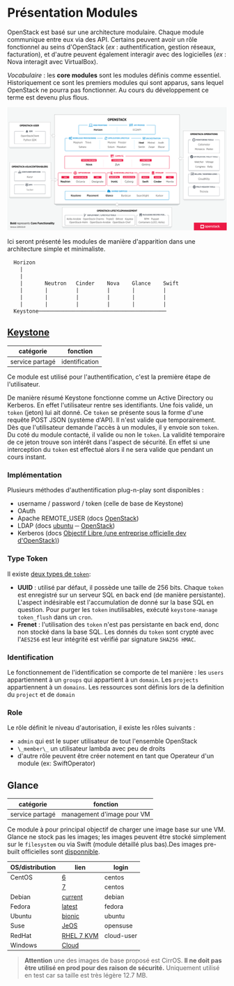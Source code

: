 # Présentation Modules

OpenStack est basé sur une architecture modulaire. Chaque module communique entre eux via des API. Certains peuvent avoir un rôle fonctionnel au seins d'OpenStack (_ex_ : authentification, gestion réseaux, facturation), et d'autre peuvent également interagir avec des logicielles (_ex_ : Nova interagit avec VirtualBox).

_Vocabulaire_ : les **core modules** sont les modules définis comme essentiel. Historiquement ce sont les premiers modules qui sont apparus, sans lequel OpenStack ne pourra pas fonctionner. Au cours du développement ce terme est devenu plus flous.

[//]: <> (src image : https://www.openstack.org/software/)
![title](../../annexe/assets/modules.svg)

Ici seront présenté les modules de manière d'apparition dans une architecture simple et minimaliste.

```
  Horizon
    |
    |
    |       Neutron   Cinder    Nova    Glance    Swift
    |       |         |         |       |         |
    |       |         |         |       |         |
    |       |         |         |       |         |
  Keystone─────────────────────────────────────────
```

## [Keystone](https://docs.openstack.org/keystone/latest/getting-started/architecture.html)
|catégorie  		|fonction							|
|---				|---								|
|service partagé	|identification						|

Ce module est utilisé pour l'authentification, c'est la première étape de l'utilisateur.

De manière résumé Keystone fonctionne comme un Active Directory ou Kerberos. En effet l'utilisateur rentre ses identifiants. Une fois validé, un `token` (jeton) lui ait donné. Ce `token` se présente sous la forme d'une requête POST JSON (système d'API). Il n'est valide que temporairement. Dès que l'utilisateur demande l'accès à un modules, il y envoie son `token`. Du coté du module contacté, il valide ou non le `token`. La validité temporaire de ce jeton trouve son intérêt dans l'aspect de sécurité. En effet si une interception du `token` est effectué alors il ne sera valide que pendant un cours instant. 

### Implémentation
Plusieurs méthodes d'authentification plug-n-play sont disponibles :
- username / password / token (celle de base de Keystone)
- OAuth
- Apache REMOTE_USER (docs [OpenStack](https://docs.openstack.org/keystone/pike/advanced-topics/external-auth.html))
- LDAP (docs [ubuntu](https://ubuntu.com/kubernetes/docs/ldap) ─ [OpenStack](https://docs.openstack.org/keystone/pike/admin/identity-integrate-with-ldap.html))
- Kerberos (docs [Objectif Libre (une entreprise officielle dev d'OpenStack)](https://www.objectif-libre.com/en/blog/2018/02/26/kerberos-authentication-for-keystone/))

### Type Token
Il existe [deux types de `token`](https://docs.openstack.org/keystone/pike/admin/identity-tokens.html):
- **UUID** : utilisé par défaut, il possède une taille de 256 bits. Chaque `token` est enregistré sur un serveur SQL en back end (de manière persistante). L'aspect indésirable est l'accumulation de donné sur la base SQL en question. Pour purger les `token` inutilisables, exécuté `keystone-manage token_flush` dans un `cron`.
- **Frenet** : l'utilisation des `token` n'est pas persistante en back end, donc non stocké dans la base SQL. Les donnés du `token` sont crypté avec l'`AES256` est leur intégrité est vérifié par signature `SHA256 HMAC`.  

### Identification 
Le fonctionnement de l'identification se comporte de tel manière : les `users` appartiennent à un `groups` qui appartient à un `domain`. Les `projects` appartiennent à un `domains`.
Les ressources sont définis lors de la definition du `project` et de `domain`

### Role
Le rôle définit le niveau d'autorisation, il existe les rôles suivants :
- `admin` qui est le super utilisateur de tout l'ensemble OpenStack
- `\_member\_` un utilisateur lambda avec peu de droits
- d'autre rôle peuvent être créer notement en tant que Operateur d'un module (ex: SwiftOperator)


## Glance
|catégorie  		|fonction							|
|---				|---								|
|service partagé	|management d'image pour VM			|

Ce module à pour principal objectif de charger une image base sur une VM. Glance ne stock pas les images; les images peuvent être stocké simplement sur le `filesystem` ou via Swift (module détaillé plus bas).Des images pre-built officielles sont [disponnible](https://docs.openstack.org/image-guide/obtain-images.html). 

| OS/distribution 	|  lien | login |
|-----------------	|-------|-------|
|CentOS				| [6](http://cloud.centos.org/centos/6/images/)|centos|
|					| [7](http://cloud.centos.org/centos/7/images/)|centos|
|Debian				| [current](http://cdimage.debian.org/cdimage/openstack/)|debian|
|Fedora				| [latest](https://alt.fedoraproject.org/cloud/)		|fedora|
|Ubuntu				| [bionic](https://cloud-images.ubuntu.com/bionic/current/bionic-server-cloudimg-amd64.img)|ubuntu|
|Suse				| [JeOS](https://software.opensuse.org/distributions/leap#JeOS-ports)|opensuse|
|RedHat				| [RHEL 7 KVM](https://access.redhat.com/downloads/content/69/ver=/rhel---7/x86_64/product-downloads)|cloud-user|
|Windows			| [Cloud](https://cloudbase.it/windows-cloud-images/)||


> **Attention** une des images de base proposé est CirrOS. **Il ne doit pas être utilisé en prod pour des raison de sécurité.** Uniquement utilisé en test car sa taille est très légère 12.7 MB.


